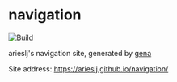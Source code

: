 # navigation

[![Build](https://github.com/arieslj/navigation/actions/workflows/generate.yml/badge.svg)](https://github.com/arieslj/navigation/actions/workflows/generate.yml)

arieslj's navigation site, generated by [gena](https://github.com/x1ah/gena)

Site address: https://arieslj.github.io/navigation/